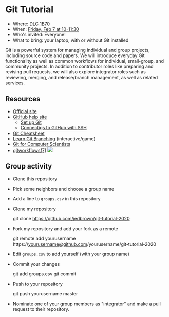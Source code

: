 # Git Tutorial

* Where: [DLC 1B70](https://calendar.colorado.edu/discovery_learning_center)
* When: [Friday, Feb 7 at 10-11:30](https://calendar.colorado.edu/event/git_tutorial)
* Who's invited: Everyone!
* What to bring: your laptop, with or without Git installed

Git is a powerful system for managing individual and group projects,
including source code and papers.  We will introduce everyday Git
functionality as well as common workflows for individual, small-group,
and community projects.  In addition to contributor roles like preparing
and revising pull requests, we will also explore integrator roles such
as reviewing, merging, and release/branch management, as well as related
services.

## Resources

* [Official site](https://git-scm.com/)
* [GitHub help site](https://help.github.com/en)
  * [Set up Git](https://help.github.com/en/github/getting-started-with-github/set-up-git)
  * [Connectigs to GitHub with SSH](https://help.github.com/en/github/authenticating-to-github/connecting-to-github-with-ssh)
* [Git Cheatsheet](http://ndpsoftware.com/git-cheatsheet.html)
* [Learn Git Branching](https://learngitbranching.js.org/) (interactive/game)
* [Git for Computer Scientists](https://eagain.net/articles/git-for-computer-scientists/)
* [gitworkflows(7)](https://git-scm.com/docs/gitworkflows)
![](https://cucs-hpsc.github.io/fall2019/git/simplified-gitworkflows7.png)

## Group activity

* Clone this repository
* Pick some neighbors and choose a group name
* Add a line to `groups.csv` in this repository
* Clone my repository

    git clone https://github.com/jedbrown/git-tutorial-2020

* Fork my repository and add your fork as a remote

    git remote add yourusername https://yourusername@github.com/yourusername/git-tutorial-2020

* Edit `groups.csv` to add yourself (with your group name)
* Commit your changes

    git add groups.csv
    git commit

* Push to your repository

    git push yourusername master
    
* Nominate one of your group members as "integrator" and make a pull
  request to their repository.
